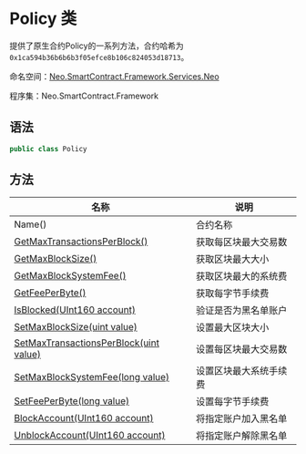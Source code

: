 # Policy 类

提供了原生合约Policy的一系列方法，合约哈希为`0x1ca594b36b6b6b3f05efce8b106c824053d18713`。

命名空间：[Neo.SmartContract.Framework.Services.Neo](../neo.md)

程序集：Neo.SmartContract.Framework

## 语法

```c#
public class Policy
```

## 方法

| 名称                                                         | 说明                                                         |
| ------------------------------------------------------------ | ------------------------------------------------------------ |
| Name()          | 合约名称                                     |
| [GetMaxTransactionsPerBlock()](Policy/GetMaxTransactionsPerBlock.md)             | 获取每区块最大交易数                                       |
| [GetMaxBlockSize()](Policy/GetMaxBlockSize.md) | 获取区块最大大小                                     |
| [GetMaxBlockSystemFee()](Policy/GetMaxBlockSystemFee.md)            | 获取区块最大的系统费                                     |
| [GetFeePerByte()](Policy/GetFeePerByte.md)           | 获取每字节手续费                                   |
| [IsBlocked(UInt160 account)](Policy/IsBlocked.md)            | 验证是否为黑名单账户                                   |
| [SetMaxBlockSize(uint value)](Policy/SetMaxBlockSize.md)            | 设置最大区块大小                                  |
| [SetMaxTransactionsPerBlock(uint value)](Policy/SetMaxTransactionsPerBlock.md)            | 设置每区块最大交易数                                     |
| [SetMaxBlockSystemFee(long value)](Policy/SetMaxBlockSystemFee.md)            | 设置区块最大系统手续费                                 |
| [SetFeePerByte(long value)](Policy/SetFeePerByte.md)         | 设置每字节手续费                               |
| [BlockAccount(UInt160 account)](Policy/BlockAccount.md)            | 将指定账户加入黑名单                                   |
| [UnblockAccount(UInt160 account)](Policy/UnblockAccount.md)           | 将指定账户解除黑名单                                   |
